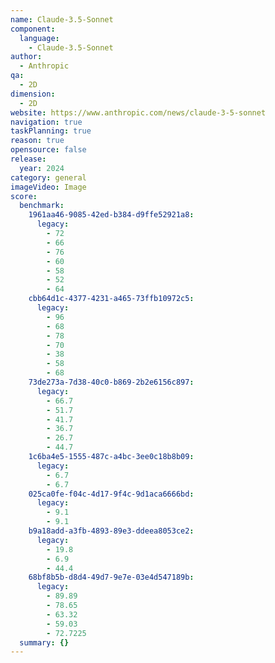 ```yaml
---
name: Claude-3.5-Sonnet
component:
  language:
    - Claude-3.5-Sonnet
author:
  - Anthropic
qa:
  - 2D
dimension:
  - 2D
website: https://www.anthropic.com/news/claude-3-5-sonnet
navigation: true
taskPlanning: true
reason: true
opensource: false
release:
  year: 2024
category: general
imageVideo: Image
score:
  benchmark:
    1961aa46-9085-42ed-b384-d9ffe52921a8:
      legacy:
        - 72
        - 66
        - 76
        - 60
        - 58
        - 52
        - 64
    cbb64d1c-4377-4231-a465-73ffb10972c5:
      legacy:
        - 96
        - 68
        - 78
        - 70
        - 38
        - 58
        - 68
    73de273a-7d38-40c0-b869-2b2e6156c897:
      legacy:
        - 66.7
        - 51.7
        - 41.7
        - 36.7
        - 26.7
        - 44.7
    1c6ba4e5-1555-487c-a4bc-3ee0c18b8b09:
      legacy:
        - 6.7
        - 6.7
    025ca0fe-f04c-4d17-9f4c-9d1aca6666bd:
      legacy:
        - 9.1
        - 9.1
    b9a18add-a3fb-4893-89e3-ddeea8053ce2:
      legacy:
        - 19.8
        - 6.9
        - 44.4
    68bf8b5b-d8d4-49d7-9e7e-03e4d547189b:
      legacy:
        - 89.89
        - 78.65
        - 63.32
        - 59.03
        - 72.7225
  summary: {}
---
```

